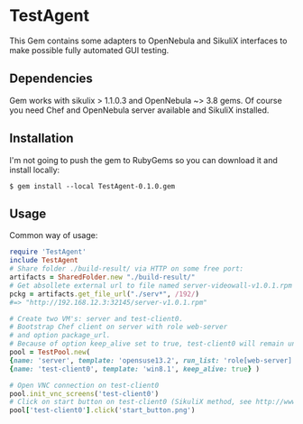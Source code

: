 # TestAgent

This Gem contains some adapters to OpenNebula and SikuliX interfaces to make possible fully automated GUI testing.

## Dependencies

Gem works with sikulix > 1.1.0.3 and OpenNebula ~> 3.8 gems. Of course you need Chef and OpenNebula server available and SikuliX installed.

## Installation

I'm not going to push the gem to RubyGems so you can download it and install locally:

    $ gem install --local TestAgent-0.1.0.gem

## Usage

Common way of usage:
```ruby
require 'TestAgent'
include TestAgent
# Share folder ./build-result/ via HTTP on some free port:
artifacts = SharedFolder.new "./build-result/"
# Get absollete external url to file named server-videowall-v1.0.1.rpm
pckg = artifacts.get_file_url("./serv*", /192/) 
#=> "http://192.168.12.3:32145/server-v1.0.1.rpm"

# Create two VM's: server and test-client0. 
# Bootstrap Chef client on server with role web-server
# and option package_url.
# Because of option keep_alive set to true, test-client0 will remain undeleted after end of testing
pool = TestPool.new(
{name: 'server', template: 'opensuse13.2', run_list: 'role[web-server]', options: "{package_url: #{pckg}}"},
{name: 'test-client0', template: 'win8.1', keep_alive: true} )

# Open VNC connection on test-client0
pool.init_vnc_screens('test-client0')
# Click on start button on test-client0 (SikuliX method, see http://www.sikulix.com/).
pool['test-client0'].click('start_button.png')
```
